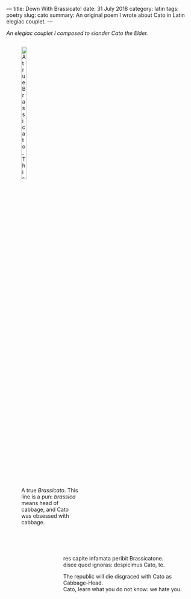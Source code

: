 ‐‐‐
title: Down With Brassicato!
date: 31 July 2018
category: latin
tags: poetry
slug: cato
summary: An original poem I wrote about Cato in Latin elegiac couplet.
‐‐‐

*An elegiac couplet I composed to slander Cato the Elder.*

<figure style="width:30%; float:left">
<img alt="A true Brassicato. This line is a pun: brassica means head of cabbage, and Cato was obsessed with cabbage." src="http://3.bp.blogspot.com/-BXc-m_7vEpc/URlJFiLimZI/AAAAAAAAAn0/gDivdBjTuA0/s200/Catocabbage.jpg" style="width:30%"/><figcaption>A true <em>Brassicato</em>. This line is a pun: <em>brassica</em> means head of cabbage, and Cato was obsessed with cabbage.</figcaption>
</figure>
<div style="height:30ex;float:right; width:70%; display:flex;align-items: center;justify-content:center">
<div>
<p>res capite infamata peribit Brassicatone.<br>disce quod ignoras: despicimus Cato, te.</p>
<p>The republic will die disgraced with Cato as Cabbage-Head.<br>Cato, learn what you do not know: we hate you.</p>
</div>
</div>